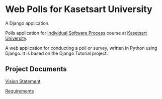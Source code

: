 # Web Polls for Kasetsart University

A Django application.

Polls application for [Individual Software Process](https://cpske.github.io/ISP) course at [Kasetsart University](https://ku.ac.th).

A web application for conducting a poll or survey, written in Python using Django. It is based on the Django Tutorial project.

## Project Documents

[Vision Statement](../../wiki/Vision%20Statement)

[Requirements](../../wiki/Vision%20Statements)

